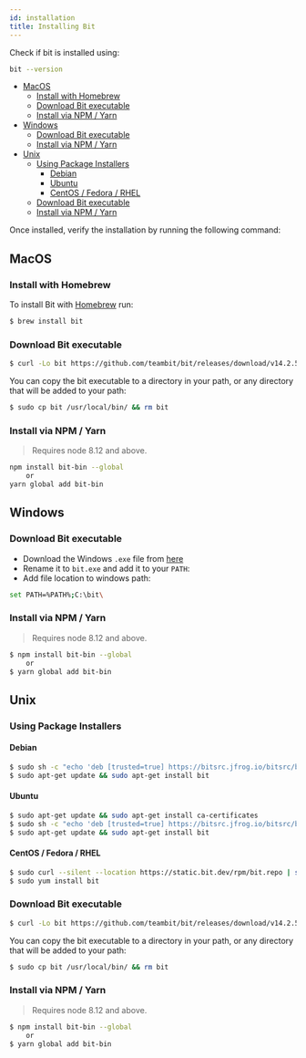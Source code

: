 ```yaml
---
id: installation
title: Installing Bit
---
```


Check if bit is installed using:

```bash
bit --version
```

- [MacOS](#macos)
  - [Install with Homebrew](#install-with-homebrew)
  - [Download Bit executable](#download-bit-executable)
  - [Install via NPM / Yarn](#install-via-npm--yarn)
- [Windows](#windows)
  - [Download Bit executable](#download-bit-executable-1)
  - [Install via NPM / Yarn](#install-via-npm--yarn-1)
- [Unix](#unix)
  - [Using Package Installers](#using-package-installers)
    - [Debian](#debian)
    - [Ubuntu](#ubuntu)
    - [CentOS / Fedora / RHEL](#centos--fedora--rhel)
  - [Download Bit executable](#download-bit-executable-2)
  - [Install via NPM / Yarn](#install-via-npm--yarn-2)

Once installed, verify the installation by running the following command:

## MacOS

### Install with Homebrew

To install Bit with [Homebrew](https://brew.sh) run:

```sh
$ brew install bit
```

### Download Bit executable

```sh
$ curl -Lo bit https://github.com/teambit/bit/releases/download/v14.2.5/bit-bin-macos && chmod +x bit
```

You can copy the bit executable to a directory in your path, or any directory that will be added to your path:

```sh
$ sudo cp bit /usr/local/bin/ && rm bit
```

### Install via NPM / Yarn

> Requires node 8.12 and above.

```bash
npm install bit-bin --global
    or
yarn global add bit-bin  
```

## Windows

### Download Bit executable

- Download the Windows `.exe` file from [here](https://github.com/teambit/bit/releases/download/v14.2.5/bit-bin-win.exe)
- Rename it to `bit.exe` and add it to your `PATH`:
- Add file location to windows path:

```sh
set PATH=%PATH%;C:\bit\
```

### Install via NPM / Yarn

> Requires node 8.12 and above.

```bash
$ npm install bit-bin --global
    or
$ yarn global add bit-bin  
```

## Unix

### Using Package Installers

#### Debian

```sh
$ sudo sh -c "echo 'deb [trusted=true] https://bitsrc.jfrog.io/bitsrc/bit-deb all stable' >> /etc/apt/sources.list"
$ sudo apt-get update && sudo apt-get install bit
```

#### Ubuntu

```sh
$ sudo apt-get update && sudo apt-get install ca-certificates
$ sudo sh -c "echo 'deb [trusted=true] https://bitsrc.jfrog.io/bitsrc/bit-deb all stable' >> /etc/apt/sources.list"
$ sudo apt-get update && sudo apt-get install bit
```

#### CentOS / Fedora / RHEL

```sh
$ sudo curl --silent --location https://static.bit.dev/rpm/bit.repo | sudo tee /etc/yum.repos.d/bit.repo
$ sudo yum install bit
```

### Download Bit executable

```sh
$ curl -Lo bit https://github.com/teambit/bit/releases/download/v14.2.5/bit-bin-linux && chmod +x bit
```

You can copy the bit executable to a directory in your path, or any directory that will be added to your path:

```bash
$ sudo cp bit /usr/local/bin/ && rm bit
```

### Install via NPM / Yarn

> Requires node 8.12 and above.

```bash
$ npm install bit-bin --global
    or
$ yarn global add bit-bin  
```
